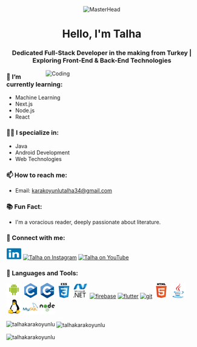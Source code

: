 <p align="center">
  <img src="https://static.vecteezy.com/system/resources/thumbnails/017/383/808/small_2x/coding-system-minimal-infographic-banner-vector.jpg" alt="MasterHead" />
</p>

<h1 align="center">Hello, I'm Talha</h1>
<h3 align="center">Dedicated Full-Stack Developer in the making from Turkey | Exploring Front-End & Back-End Technologies</h3>
<img align="right" alt="Coding" width="400" src="https://qph.cf2.quoracdn.net/main-qimg-c0c2264911d8cd4a688acd0542240f95">

### 🌱 I’m currently learning:
- Machine Learning
- Next.js
- Node.js
- React

### 👨‍💻 I specialize in:
- Java
- Android Development
- Web Technologies

### 📫 How to reach me:
- Email: karakoyunlutalha34@gmail.com

### 📚 Fun Fact:
- I'm a voracious reader, deeply passionate about literature.

### 🚀 Connect with me:
<p align="left">
<a href="https://linkedin.com/in/talhakarakoyunlu" target="_blank" rel="noopener noreferrer"><img src="https://raw.githubusercontent.com/devicons/devicon/master/icons/linkedin/linkedin-original.svg" alt="Talha on LinkedIn" height="30" width="40" /></a>
<a href="https://instagram.com/justalhaa"><img src="https://raw.githubusercontent.com/rahuldkjain/github-profile-readme-generator/master/src/images/icons/Social/instagram.svg" alt="Talha on Instagram" height="30" width="40" /></a>
<a href="https://www.youtube.com/c/talhakarakoyunlu"><img src="https://raw.githubusercontent.com/rahuldkjain/github-profile-readme-generator/master/src/images/icons/Social/youtube.svg" alt="Talha on YouTube" height="30" width="40" /></a>
</p>

### 🔧 Languages and Tools:
<p align="left">
<a href="https://developer.android.com"><img src="https://raw.githubusercontent.com/devicons/devicon/master/icons/android/android-original-wordmark.svg" alt="android" width="40" height="40"/></a>
<a href="https://www.cprogramming.com/"><img src="https://raw.githubusercontent.com/devicons/devicon/master/icons/c/c-original.svg" alt="c" width="40" height="40"/></a>
<a href="https://www.w3schools.com/cpp/"><img src="https://raw.githubusercontent.com/devicons/devicon/master/icons/cplusplus/cplusplus-original.svg" alt="cplusplus" width="40" height="40"/></a>
<a href="https://www.w3schools.com/css/"><img src="https://raw.githubusercontent.com/devicons/devicon/master/icons/css3/css3-original-wordmark.svg" alt="css3" width="40" height="40"/></a>
<a href="https://dotnet.microsoft.com/"><img src="https://raw.githubusercontent.com/devicons/devicon/master/icons/dot-net/dot-net-original-wordmark.svg" alt="dotnet" width="40" height="40"/></a>
<a href="https://firebase.google.com/"><img src="https://www.vectorlogo.zone/logos/firebase/firebase-icon.svg" alt="firebase" width="40" height="40"/></a>
<a href="https://flutter.dev"><img src="https://www.vectorlogo.zone/logos/flutterio/flutterio-icon.svg" alt="flutter" width="40" height="40"/></a>
<a href="https://git-scm.com/"><img src="https://www.vectorlogo.zone/logos/git-scm/git-scm-icon.svg" alt="git" width="40" height="40"/></a>
<a href="https://www.w3.org/html/"><img src="https://raw.githubusercontent.com/devicons/devicon/master/icons/html5/html5-original-wordmark.svg" alt="html5" width="40" height="40"/></a>
<a href="https://www.java.com"><img src="https://raw.githubusercontent.com/devicons/devicon/master/icons/java/java-original.svg" alt="java" width="40" height="40"/></a>
<a href="https://www.linux.org/"><img src="https://raw.githubusercontent.com/devicons/devicon/master/icons/linux/linux-original.svg" alt="linux" width="40" height="40"/></a>
<a href="https://www.mysql.com/"><img src="https://raw.githubusercontent.com/devicons/devicon/master/icons/mysql/mysql-original-wordmark.svg" alt="mysql" width="40" height="40"/></a>
<a href="https://nodejs.org"><img src="https://raw.githubusercontent.com/devicons/devicon/master/icons/nodejs/nodejs-original-wordmark.svg" alt="nodejs" width="40" height="40"/></a>
</p>

<p><img align="left" src="https://github-readme-stats.vercel.app/api/top-langs?username=talhakarakoyunlu&show_icons=true&locale=en&layout=compact" alt="talhakarakoyunlu" /></p>

<p>&nbsp;<img align="center" src="https://github-readme-stats.vercel.app/api?username=talhakarakoyunlu&show_icons=true&locale=en" alt="talhakarakoyunlu" /></p>

<p><img align="center" src="https://github-readme-streak-stats.herokuapp.com/?user=talhakarakoyunlu&" alt="talhakarakoyunlu" /></p>
